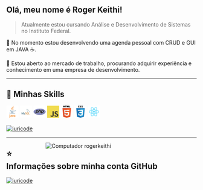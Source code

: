 ## Olá, meu nome é <strong>Roger Keithi!</strong>

> Atualmente estou cursando Análise e Desenvolvimento de Sistemas no Instituto Federal.
> 

🔭 No momento estou desenvolvendo uma agenda pessoal com CRUD e GUI em JAVA ☕.

💬 Estou aberto ao mercado de trabalho, procurando adquirir experiência e conhecimento em uma empresa de desenvolvimento.

----

## 🚀 Minhas Skills

<code><img height="32" src="https://raw.githubusercontent.com/github/explore/80688e429a7d4ef2fca1e82350fe8e3517d3494d/topics/java/java.png" alt="JAVA"/></code>
<code><img height="32" src="https://raw.githubusercontent.com/github/explore/80688e429a7d4ef2fca1e82350fe8e3517d3494d/topics/mysql/mysql.png" alt="MySQL"/></code>
<code><img height="32" src="https://raw.githubusercontent.com/github/explore/80688e429a7d4ef2fca1e82350fe8e3517d3494d/topics/php/php.png" alt="PHP"/></code>
<code><img height="32" src="https://raw.githubusercontent.com/github/explore/80688e429a7d4ef2fca1e82350fe8e3517d3494d/topics/javascript/javascript.png" alt="Javascript"/></code>
<code><img height="32" src="https://raw.githubusercontent.com/github/explore/80688e429a7d4ef2fca1e82350fe8e3517d3494d/topics/html/html.png" alt="HTML5"/></code>
<code><img height="32" src="https://raw.githubusercontent.com/github/explore/80688e429a7d4ef2fca1e82350fe8e3517d3494d/topics/css/css.png" alt="CSS"/></code>
<code><img height="32" src="https://raw.githubusercontent.com/github/explore/80688e429a7d4ef2fca1e82350fe8e3517d3494d/topics/react/react.png" alt="React"/></code><br><br>
[![iuricode](https://github-readme-stats.vercel.app/api/top-langs/?username=iuricode&hide=html&layout=compact&theme=dark)](https://github.com/anuraghazra/github-readme-stats)

----

<img src="https://raw.githubusercontent.com/MicaelliMedeiros/micaellimedeiros/master/image/computer-illustration.png" min-width="400px" max-width="400px" width="400px" align="right" alt="Computador rogerkeithi">

## ⭐ Informações sobre minha conta GitHub
[![iuricode](https://github-readme-stats.vercel.app/api?username=rogerkeithi&theme=dark)](https://github.com/anuraghazra/github-readme-stats)
